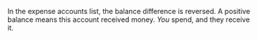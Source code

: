 In the expense accounts list, the balance difference is reversed. A positive balance means this account received money. *You* spend, and they receive it.